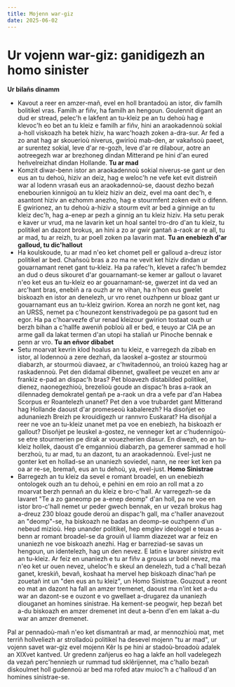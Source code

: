 ```yaml
---
title: Mojenn war-giz
date: 2025-06-02
---
```

# Ur vojenn war-giz: ganidigezh an homo sinister

**Ur bilañs dinamm**
- Kavout a reer en amzer-mañ, evel en holl brantadoù an istor, div familh bolitikel vras. Familh ar fiñv, ha familh an hengoun. Goulennit digant an dud er stread, pelec'h e lakfent an tu-kleiz pe an tu dehoù hag e klevoc'h eo bet an tu kleiz e familh ar fiñv, hini an araokadennoù sokial a-holl viskoazh ha betek hiziv, ha warc'hoazh zoken a-dra-sur. Ar fed a zo anat hag ar skouerioù niverus, gwirioù mab-den, ar vakañsoù paeet, ar surentez sokial, leve d'ar re-gozh, leve d'ar re dilabour, aotre an aotreegezh war ar brezhoneg dindan Mitterand pe hini d'an eured heñvelreizhat dindan Hollande.
**Tu ar mad**
- Komzit diwar-benn istor an araokadennoù sokial niverus-se gant ur den  eus an tu dehoù, hiziv an deiz, hag e weloc'h ne vefe ket evit distreiñ war al lodenn vrasañ eus an araokadennoù-se, daoust dezho bezañ enebourien kinnigoù an tu kleiz hiziv an deiz, evel ma oant dec'h, e asantont hiziv an ezhomm anezho, hag e stourmfent zoken evit o difenn. E gwirionez, an tu dehoù a-hiziv a stourm evit ar bed a ginnige an tu kleiz dec'h, hag a-enep ar pezh a ginnig an tu kleiz hiziv. Ha setu perak e kaver ur vrud, ma ne lavarin ket un hoal santel tro-dro d'an tu  kleiz, tu politikel an dazont brokus, an hini a zo ar gwir gantañ a-raok ar re all, tu ar mad, tu ar reizh, tu ar poell zoken pa lavarin mat. 
**Tu an enebiezh d'ar galloud, tu dic'hallout**
- Ha koulskoude, tu ar mad n'eo ket chomet pell er galloud a-dreuz istor politikel ar bed. Chañsoù bras a zo ma ne vevit ket hiziv dindan ur gouarnamant renet gant tu-kleiz. Ha pa rafec'h, klevet a rafec'h bemdez an dud o deus sikouret d'ar gouarnamant-se kemer ar gallout o lavaret n'eo ket eus an tu-kleiz eo ar gouarnamant-se, gwerzet int da ved an arc'hant bras, enebiñ a ra ouzh ar re vihan, ha n'hon eus gwelet biskoazh en istor an denelezh, ur vro renet ouzhpenn ur bloaz gant ur gouarnamant eus an tu-kleiz gwirion. Korea an norzh ne gont ket, nag an URSS, nemet pa c'hounezont kenstrivadegoù pe pa gasont tud en egor. Ha pa c'hoarvezfe d'ur renad kleizour gwirion tostaat ouzh ur berzh bihan a c'hallfe aweniñ pobloù all er bed, e teuyo ar CIA pe an arme gall da lakat termen d'an utopi ha staliañ ur Pinoche bennak e penn ar vro.
**Tu an eñvor dibabet**
- Setu moarvat kevrin klod hoalus an tu kleiz, e varregezh da zibab en istor, al lodennoù a zere dezhañ, da laoskel a-gostez ar stourmoù diabarzh, ar stourmoù diavaez, ar c'hwitadennoù, an troioù kazeg hag ar raskadennoù. Pet den didamal dibennet, gwalleet pe veuzet en anv ar frankiz e-pad an dispac'h bras? Pet bloavezh distabilded politikel, dienez, naonegezhioù, brezelioù goude an dispac'h bras a-raok an dilennadeg demokratel gentañ pe a-raok un dra a vefe par d'an Habea Scorpus er Roantelezh unanet? Pet den a voe trubardet gant Mitterand hag Hollande daoust d'ar promeseoù kabalerezh? Ha disoñjet eo adunaniezh Breizh pe krouidigezh ur rannvro Euskarat? Ha disoñjal a reer ne voe an tu-kleiz unanet met pa voe en enebiezh, ha biskoazh er gallout? Disoñjet pe leuskel a-gostez, ne venneger ket ar c'hudennigoù-se etre stourmerien pe dirak ar vouezherien diasur. En diwezh, eo an tu-kleiz hollek, daoust d'e emgannioù diabarzh, pa gemerer sammad e holl berzhoù, tu ar mad, tu an dazont, tu an araokadennoù. Evel-just ne gonter ket en hollad-se an unaniezh soviedel, nann, ne reer ket ken pa oa ar re-se, bremañ, eus an tu dehoù, ya, evel-just.
**Homo Sinistrae**
- Barregezh an tu kleiz da sevel e romant broadel, en un enebiezh ontologek ouzh an tu dehoù, e pehini en em roio an roll mat a zo moarvat berzh pennañ an du kleiz e bro-c'hall. Ar varregezh-se da lavaret "Te a zo ganeomp pe a-enep deomp" d'an holl, pa ne voe en istor bro-c'hall nemet ur peder gwech bennak, en ur vezañ brokus hag a-dreuz 230 bloaz goude deroù an dispac'h gall, ma c'haller anavezout an "deomp"-se, ha biskoazh ne badas an deomp-se ouzhpenn d'un nebeud mizioù. Hep unander politikel, hep emglev ideologel e teuas a-benn ar romant broadel-se da grouiñ ul liamm diazezet war ar feiz en unaniezh ne voe biskoazh anezhi. Hag er barreziad-se savas un hengoun, un identelezh, hag un den nevez. E latin e lavarer *sinistra* evit an tu-kleiz. Ar feiz en unaniezh e tu ar fiñv a grouas ur bobl nevez, ma n'eo ket ur ouen nevez, uheloc'h e skeul an denelezh, tud a c'hall bezañ ganet, kreskiñ, bevañ, koshaat ha mervel hep biskoazh dinac'hañ pe zouetañ int un "den eus an tu kleiz", un Homo Sinistrae. Gouzout a reont eo mat an dazont ha fall an amzer tremenet, daoust ma n'int ket a-du war an dazont-se e ouzont e vo gwellaet a-drugarez da unaniezh diouganet an homines sinistrae. Ha kement-se peogwir, hep bezañ bet a-du biskoazh en amzer dremenet int deut a-benn d'en em lakat a-du war an amzer dremenet.

Pal ar pennadoù-mañ n'eo ket dismantrañ ar mad, ar mennozhioù mat, met terriñ hollveliezh ar strolladoù politikel ha desevel mojenn "tu ar mad", ur vojenn savet war-giz evel mojenn Kêr Is pe hini ar stadoù-broadoù adalek an XIXvet kantved. Ur gredenn zañjerus eo hag a lakfe an holl vadelegezh da vezañ perc'henniezh ur rummad tud sklêrijennet, ma c'hallo bezañ diskoulmet holl gudennoù ar bed ma rofed atav muioc'h a c'halloud d'an homines sinistrae-se.
